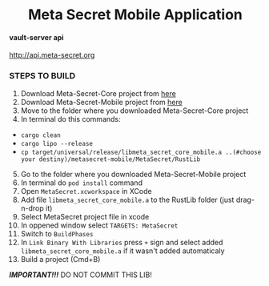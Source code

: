 <h1 align="center">Meta Secret Mobile Application</h1>

#### vault-server api
  http://api.meta-secret.org


### STEPS TO BUILD

1. Download Meta-Secret-Core project from [here](https://github.com/meta-secret/meta-secret-core)
2. Download Meta-Secret-Mobile project from [here](https://github.com/meta-secret/meta-secret-mobile)
3. Move to the folder where you downloaded Meta-Secret-Core project
4. In terminal do this commands:
  - `cargo clean`
  - `cargo lipo --release`
  - `cp target/universal/release/libmeta_secret_core_mobile.a ..(#choose your destiny)/metasecret-mobile/MetaSecret/RustLib `
5. Go to the folder where you downloaded Meta-Secret-Mobile project
6. In terminal do `pod install` command
7. Open `MetaSecret.xcworkspace` in XCode
8. Add file `libmeta_secret_core_mobile.a` to the RustLib folder (just drag-n-drop it)
9. Select MetaSecret project file in xcode
10. In oppened window select `TARGETS: MetaSecret`
11. Switch to `BuildPhases`
12. In `Link Binary With Libraries` press `+` sign and select added `libmeta_secret_core_mobile.a` if it wasn't added automaticaly
13. Build a project (Cmd+B)


***IMPORTANT!!!***
DO NOT COMMIT THIS LIB!
